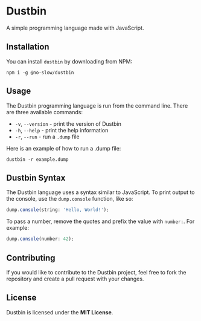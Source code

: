 # Dustbin

A simple programming language made with JavaScript.

## Installation

You can install `dustbin` by downloading from NPM:

```shell
npm i -g @no-slow/dustbin
```

## Usage

The Dustbin programming language is run from the command line. There are three available commands:

- `-v`, `--version` - print the version of Dustbin
- `-h`, `--help` - print the help information
- `-r`, `--run` - run a `.dump` file

Here is an example of how to run a .dump file:

```shell
dustbin -r example.dump

```

## Dustbin Syntax

The Dustbin language uses a syntax similar to JavaScript. To print output to the console, use the `dump.console` function, like so:

```javascript
dump.console(string: 'Hello, World!');
```

To pass a number, remove the quotes and prefix the value with `number:`. For example:

```javascript
dump.console(number: 42);
```

## Contributing

If you would like to contribute to the Dustbin project, feel free to fork the repository and create a pull request with your changes.

## License

Dustbin is licensed under the <b>MIT License</b>.
